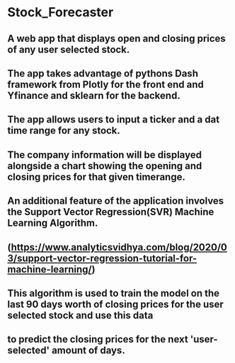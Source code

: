# Stock_Forecaster
## A web app that displays open and closing prices of any user selected stock. 
## The app takes advantage of pythons Dash framework from Plotly for the front end and Yfinance and sklearn for the backend.
## The app allows users to input a ticker and a dat time range for any stock.
## The company information will be displayed alongside a chart showing the opening and closing prices for that given timerange.
## An additional feature of the application involves the Support Vector Regression(SVR) Machine Learning Algorithm.
##     (https://www.analyticsvidhya.com/blog/2020/03/support-vector-regression-tutorial-for-machine-learning/)
## This algorithm is used to train the model on the last 90 days worth of closing prices for the user selected stock and use this data
## to predict the closing prices for the next 'user-selected' amount of days.

